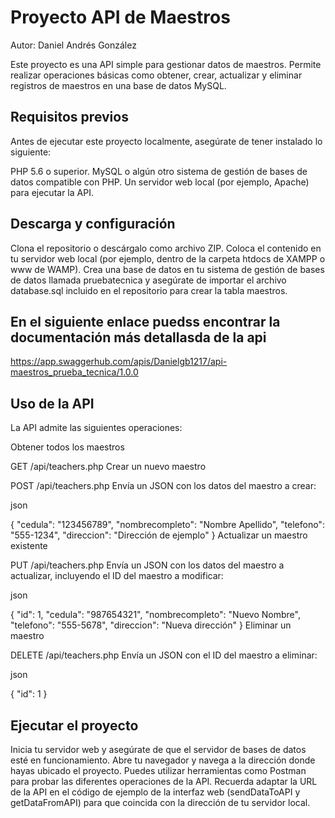 
# Proyecto API de Maestros
Autor: Daniel Andrés González

Este proyecto es una API simple para gestionar datos de maestros. Permite realizar operaciones básicas como obtener, crear, actualizar y eliminar registros de maestros en una base de datos MySQL.

## Requisitos previos
Antes de ejecutar este proyecto localmente, asegúrate de tener instalado lo siguiente:

PHP 5.6 o superior.
MySQL o algún otro sistema de gestión de bases de datos compatible con PHP.
Un servidor web local (por ejemplo, Apache) para ejecutar la API.

## Descarga y configuración
Clona el repositorio o descárgalo como archivo ZIP.
Coloca el contenido en tu servidor web local (por ejemplo, dentro de la carpeta htdocs de XAMPP o www de WAMP).
Crea una base de datos en tu sistema de gestión de bases de datos llamada pruebatecnica y asegúrate de importar el archivo database.sql incluido en el repositorio para crear la tabla maestros.

## En el siguiente enlace puedss encontrar la documentación más detallasda de la api
https://app.swaggerhub.com/apis/Danielgb1217/api-maestros_prueba_tecnica/1.0.0

## Uso de la API
La API admite las siguientes operaciones:

Obtener todos los maestros

GET /api/teachers.php
Crear un nuevo maestro

POST /api/teachers.php
Envía un JSON con los datos del maestro a crear:

json

{
  "cedula": "123456789",
  "nombrecompleto": "Nombre Apellido",
  "telefono": "555-1234",
  "direccion": "Dirección de ejemplo"
}
Actualizar un maestro existente

PUT /api/teachers.php
Envía un JSON con los datos del maestro a actualizar, incluyendo el ID del maestro a modificar:

json

{
  "id": 1,
  "cedula": "987654321",
  "nombrecompleto": "Nuevo Nombre",
  "telefono": "555-5678",
  "direccion": "Nueva dirección"
}
Eliminar un maestro

DELETE /api/teachers.php
Envía un JSON con el ID del maestro a eliminar:

json

{
  "id": 1
}

## Ejecutar el proyecto
Inicia tu servidor web y asegúrate de que el servidor de bases de datos esté en funcionamiento.
Abre tu navegador y navega a la dirección donde hayas ubicado el proyecto.
Puedes utilizar herramientas como Postman para probar las diferentes operaciones de la API.
Recuerda adaptar la URL de la API en el código de ejemplo de la interfaz web (sendDataToAPI y getDataFromAPI) para que coincida con la dirección de tu servidor local.
